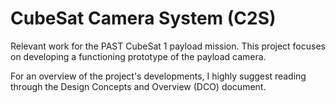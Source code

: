 # CubeSat Camera System (C2S)
Relevant work for the PAST CubeSat 1 payload mission. This project focuses on developing a functioning prototype of the payload camera.

For an overview of the project's developments, I highly suggest reading through the Design Concepts and Overview (DCO) document.
